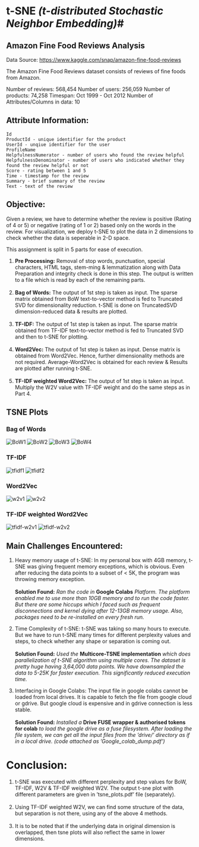 # t-SNE *(t-distributed Stochastic Neighbor Embedding)*#


## Amazon Fine Food Reviews Analysis ##

Data Source: https://www.kaggle.com/snap/amazon-fine-food-reviews

The Amazon Fine Food Reviews dataset consists of reviews of fine foods from Amazon.

Number of reviews: 568,454
Number of users: 256,059
Number of products: 74,258
Timespan: Oct 1999 - Oct 2012
Number of Attributes/Columns in data: 10

## Attribute Information: ##

    Id
    ProductId - unique identifier for the product
    UserId - unqiue identifier for the user
    ProfileName
    HelpfulnessNumerator - number of users who found the review helpful
    HelpfulnessDenominator - number of users who indicated whether they found the review helpful or not
    Score - rating between 1 and 5
    Time - timestamp for the review
    Summary - brief summary of the review
    Text - text of the review

## Objective: ##

Given a review, we have to determine whether the review is positive (Rating of 4 or 5) or negative (rating of 1 or 2) based only on the words in the review. For visualization, we deploy t-SNE to plot the data in 2 dimensions to check whether the data is seperable in 2-D space.

This assignment is split in 5 parts for ease of execution.

1. **Pre Processing:** Removal of stop words, punctuation, special characters, HTML tags, stem-ming & lemmatization along with Data Preparation and integrity check is done in this step. The output is written to a file which is read by each of the remaining parts.<br/><br/>
2. **Bag of Words:** The output of 1st step is taken as input. The sparse matrix obtained from BoW text-to-vector method is fed to Truncated SVD for dimensionality reduction. t-SNE is done on TruncatedSVD dimension-reduced data & results are plotted.<br/><br/>
3. **TF-IDF:** The output of 1st step is taken as input. The sparse matrix obtained from TF-IDF text-to-vector method is fed to Truncated SVD and then to t-SNE for plotting.<br/><br/>
4. **Word2Vec:** The output of 1st step is taken as input. Dense matrix is obtained from Word2Vec. Hence, further dimensionality methods are not required. Average-Word2Vec is obtained for each review & Results are plotted after running t-SNE.<br/><br/>
5. **TF-IDF weighted Word2Vec:** The output of 1st step is taken as input. Multiply the W2V value with TF-IDF weight and do the same steps as in Part 4.

## TSNE Plots ##

### Bag of Words ###
![BoW1](https://github.com/AdroitAnandAI/t-SNE/blob/master/Images/BoW1.png)
![BoW2](https://github.com/AdroitAnandAI/t-SNE/blob/master/Images/BoW2.png)
![BoW3](https://github.com/AdroitAnandAI/t-SNE/blob/master/Images/BoW3.png)
![BoW4](https://github.com/AdroitAnandAI/t-SNE/blob/master/Images/BoW4.png)

### TF-IDF ###

![tfidf1](https://github.com/AdroitAnandAI/t-SNE/blob/master/Images/tfidf1.png)
![tfidf2](https://github.com/AdroitAnandAI/t-SNE/blob/master/Images/tfidf2.png)

### Word2Vec ###

![w2v1](https://github.com/AdroitAnandAI/t-SNE/blob/master/Images/w2v1.png)
![w2v2](https://github.com/AdroitAnandAI/t-SNE/blob/master/Images/w2v2.png)

### TF-IDF weighted Word2Vec ###

![tfidf-w2v1](https://github.com/AdroitAnandAI/t-SNE/blob/master/Images/tfidf-w2v1.png)
![tfidf-w2v2](https://github.com/AdroitAnandAI/t-SNE/blob/master/Images/tfidf-w2v2.png)

## Main Challenges Encountered: ##

1. Heavy memory usage of t-SNE: In my personal box with 4GB memory, t-SNE was giving frequent memory exceptions, which is obvious. Even after reducing the data points to a subset of < 5K, the program was throwing memory exception. <br/><br/> **Solution Found:** *Ran the code in* **Google Colabs** *Platform. The platform enabled me to use more than 10GB memory and to run the code faster. But there are some hiccups which I faced such as frequent disconnections and kernel dying after 12-13GB memory usage. Also, packages need to be re-installed on every fresh run.*

2. Time Complexity of t-SNE: t-SNE was taking so many hours to execute. But we have to run t-SNE many times for different perplexity values and steps, to check whether any shape or separation is coming out.<br/><br/>**Solution Found:** *Used the* **Multicore-TSNE implementation** *which does parallelization of t-SNE algorithm using multiple cores. The dataset is pretty huge having 3,64,000 data points. We have downsampled the data to 5-25K for faster execution. This significantly reduced execution time.*

3. Interfacing in Google Colabs: The input file in google colabs cannot be loaded from local drives. It is capable to fetch the file from google cloud or gdrive. But google cloud is expensive and in gdrive connection is less stable.<br/><br/>**Solution Found:** *Installed a* **Drive FUSE wrapper & authorised tokens for colab** *to load the google drive as a fuse filesystem. After loading the file system, we can get all the input files from the ’drive/’ directory as if in a local drive. (code attached as ’Google_colab_dump.pdf’)*

# Conclusion: #
1. t-SNE was executed with different perplexity and step values for BoW, TF-IDF, W2V & TF-IDF weighted W2V. The output t-sne plot with different parameters are given in ’tsne_plots.pdf’ file (separately).<br/><br/>
2. Using TF-IDF weighted W2V, we can find some structure of the data, but separation is not there, using any of the above 4 methods.<br/><br/>
3. It is to be noted that if the underlying data in original dimension is overlapped, then tsne plots will also reflect the same in lower dimensions.


